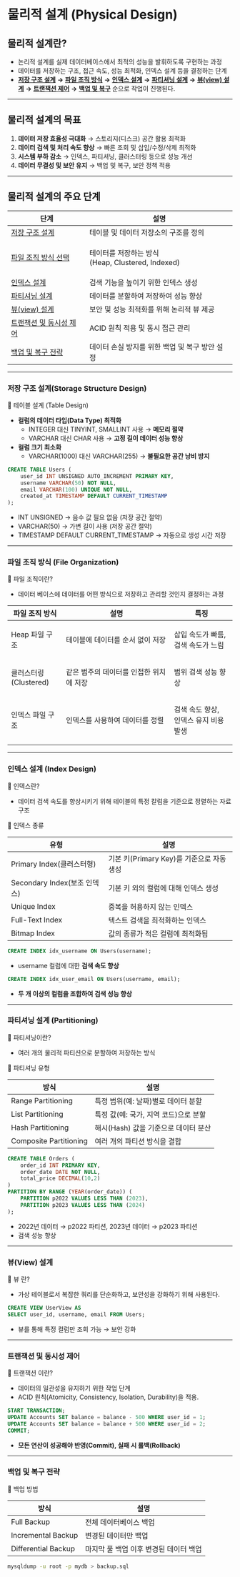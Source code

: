 # 물리적 설계 (Physical Design)

## 물리적 설계란?

* 논리적 설계를 실제 데이터베이스에서 최적의 성능을 발휘하도록 구현하는 과정
* 데이터를 저장하는 구조, 접근 속도, 성능 최적화, 인덱스 설계 등을 결정하는 단계
* [**저장 구조 설계**](physical-design.md#storage-structure-design) **→** [**파일 조직 방식**](physical-design.md#file-organization) **→** [**인덱스 설계**](physical-design.md#index-design) **→** [**파티셔닝 설계**](physical-design.md#partitioning) **→** [**뷰(view) 설계**](physical-design.md#view) **→** [**트랜잭션 제어**](physical-design.md#undefined-3) **→** [**백업 및 복구**](physical-design.md#undefined-4) 순으로 작업이 진행된다.

***

## 물리적 설계의 목표

1. **데이터 저장 효율성 극대화** → 스토리지(디스크) 공간 활용 최적화
2. **데이터 검색 및 처리 속도 향상** → 빠른 조회 및 삽입/수정/삭제 최적화
3. **시스템 부하 감소** → 인덱스, 파티셔닝, 클러스터링 등으로 성능 개선
4. **데이터 무결성 및 보안 유지** → 백업 및 복구, 보안 정책 적용

***

## 물리적 설계의 주요 단계

| 단계                                                      | 설명                                                |
| ------------------------------------------------------- | ------------------------------------------------- |
| [저장 구조 설계](physical-design.md#storage-structure-design) | 테이블 및 데이터 저장소의 구조를 정의                             |
| [파일 조직 방식 선택](physical-design.md#file-organization)     | <p>테이터를 저장하는 방식<br>(Heap, Clustered, Indexed)</p> |
| [인덱스 설계](physical-design.md#index-design)               | 검색 기능을 높이기 위한 인덱스 생성                              |
| [파티셔닝 설계](physical-design.md#partitioning)              | 데이터를 분할하여 저장하여 성능 향상                              |
| [뷰(view) 설계](physical-design.md#view)                   | 보안 및 성능 최적화를 위해 논리적 뷰 제공                          |
| [트랜잭션 및 동시성 제어](physical-design.md#undefined-3)         | ACID 원칙 적용 및 동시 접근 관리                             |
| [백업 및 복구 전략](physical-design.md#undefined-4)            | 데이터 손실 방지를 위한 백업 및 복구 방안 설정                       |

***

### 저장 구조 설계(Storage Structure Design)

🎯 테이블 설계 (Table Design)

* **컬럼의 데이터 타입(Data Type) 최적화**
  * INTEGER 대신 TINYINT, SMALLINT 사용 → **메모리 절약**
  * VARCHAR 대신 CHAR 사용 → **고정 길이 데이터 성능 향상**
* **컬럼 크기 최소화**
  * VARCHAR(1000) 대신 VARCHAR(255) → **불필요한 공간 낭비 방지**

```sql
CREATE TABLE Users (
    user_id INT UNSIGNED AUTO_INCREMENT PRIMARY KEY,
    username VARCHAR(50) NOT NULL,
    email VARCHAR(100) UNIQUE NOT NULL,
    created_at TIMESTAMP DEFAULT CURRENT_TIMESTAMP
);
```

* INT UNSIGNED → 음수 값 필요 없음 (저장 공간 절약)
* VARCHAR(50) → 가변 길이 사용 (저장 공간 절약)
* TIMESTAMP DEFAULT CURRENT\_TIMESTAMP → 자동으로 생성 시간 저장

***

### 파일 조직 방식 (File Organization)

🎯 파일 조직이란?

* 데이터 베이스에 데이터를 어떤 방식으로 저장하고 관리할 것인지 결정하는 과정

| 파일 조직 방식                    | 설명                     | 특징                               |
| --------------------------- | ---------------------- | -------------------------------- |
| Heap 파일 구조                  | 테이블에 데이터를 순서 없이 저장     | <p>삽입 속도가 빠름,<br>검색 속도가 느림</p>   |
| <p>클러스터링<br>(Clustered)</p> | 같은 범주의 데이터를 인접한 위치에 저장 | 범위 검색 성능 향상                      |
| 인덱스 파일 구조                   | 인덱스를 사용하여 데이터를 정렬      | <p>검색 속도 향상,<br>인덱스 유지 비용 발생</p> |

***

### 인덱스 설계 (Index Design)

🎯 인덱스란?

* 데이터 검색 속도를 향상시키기 위해 테이블의 특정 칼럼을 기준으로 정렬하는 자료구조

🎯 인덱스 종류

| 유형                      | 설명                            |
| ----------------------- | ----------------------------- |
| Primary Index(클러스터형)    | 기본 키(Primary Key)를 기준으로 자동 생성 |
| Secondary Index(보조 인덱스) | 기본 키 외의 컬럼에 대해 인덱스 생성         |
| Unique Index            | 중복을 허용하지 않는 인덱스               |
| Full-Text Index         | 텍스트 검색을 최적화하는 인덱스             |
| Bitmap Index            | 값의 종류가 적은 컬럼에 최적화됨            |

```sql
CREATE INDEX idx_username ON Users(username);
```

* username 컬럼에 대한 **검색 속도 향상**

```sql
CREATE INDEX idx_user_email ON Users(username, email);
```

* **두 개 이상의 컬럼을 조합하여 검색 성능 향상**

***

### 파티셔닝 설계 (Partitioning)

🎯 파티셔닝이란?

* 여러 개의 물리적 파티션으로 분할하여 저장하는 방식

🎯 파티셔닝 유형

| 방식                     | 설명                      |
| ---------------------- | ----------------------- |
| Range Partitioning     | 특정 범위(예: 날짜)별로 데이터 분할   |
| List Partitioning      | 특정 값(예: 국가, 지역 코드)으로 분할 |
| Hash Partitioning      | 해시(Hash) 값을 기준으로 데이터 분산 |
| Composite Partitioning | 여러 개의 파티션 방식을 결합        |

```sql
CREATE TABLE Orders (
    order_id INT PRIMARY KEY,
    order_date DATE NOT NULL,
    total_price DECIMAL(10,2)
)
PARTITION BY RANGE (YEAR(order_date)) (
    PARTITION p2022 VALUES LESS THAN (2023),
    PARTITION p2023 VALUES LESS THAN (2024)
);
```

* 2022년 데이터 → p2022 파티션, 2023년 데이터 → p2023 파티션
* 검색 성능 향상

***

### 뷰(View) 설계

🎯 뷰 란?

* 가상 테이블로서 복잡한 쿼리를 단순화하고, 보안성을 강화하기 위해 사용된다.

```sql
CREATE VIEW UserView AS
SELECT user_id, username, email FROM Users;
```

* 뷰를 통해 특정 컬럼만 조회 가능 → 보안 강화

***

### 트랜잭션 및 동시성 제어

🎯 트랜잭션 이란?

* 데이터의 일관성을 유지하기 위한 작업 단계
* ACID 원칙(Atomicity, Consistency, Isolation, Durability)을 적용.

```sql
START TRANSACTION;
UPDATE Accounts SET balance = balance - 500 WHERE user_id = 1;
UPDATE Accounts SET balance = balance + 500 WHERE user_id = 2;
COMMIT;
```

* **모든 연산이 성공해야 반영(Commit), 실패 시 롤백(Rollback)**

***

### 백업 및 복구 전략

🎯 백업 방법

| 방식                  | 설명                     |
| ------------------- | ---------------------- |
| Full Backup         | 전체 데이터베이스 백업           |
| Incremental Backup  | 변경된 데이터만 백업            |
| Differential Backup | 마지막 풀 백업 이후 변경된 데이터 백업 |

```bash
mysqldump -u root -p mydb > backup.sql
```
